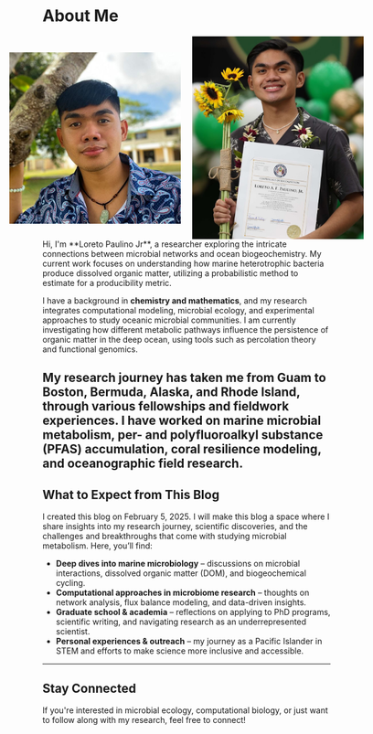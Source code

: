 # About Me  

<div style="display: flex; justify-content: center; align-items: center; gap: 20px;">
    <img src="assets/PhotogromGuam.jpeg" alt="PhotogromGuam" width="300">
    <img src="assets/Award.JPG" alt="AnotherPhoto" width="300">
</div>
Hi, I'm **Loreto Paulino Jr**, a researcher exploring the intricate connections between microbial networks and ocean biogeochemistry. My current work focuses on understanding how marine heterotrophic bacteria produce dissolved organic matter, utilizing a probabilistic method to estimate for a producibility metric. 

I have a background in **chemistry and mathematics**, and my research integrates computational modeling, microbial ecology, and experimental approaches to study oceanic microbial communities. I am currently investigating how different metabolic pathways influence the persistence of organic matter in the deep ocean, using tools such as percolation theory and functional genomics.

My research journey has taken me from **Guam to Boston, Bermuda, Alaska, and Rhode Island**, through various fellowships and fieldwork experiences. I have worked on marine microbial metabolism, per- and polyfluoroalkyl substance (PFAS) accumulation, coral resilience modeling, and oceanographic field research.
---

## What to Expect from This Blog  

I created this blog  on February 5, 2025. I will make this blog a space where I share insights into my research journey, scientific discoveries, and the challenges and breakthroughs that come with studying microbial metabolism. Here, you’ll find:  

- **Deep dives into marine microbiology** – discussions on microbial interactions, dissolved organic matter (DOM), and biogeochemical cycling.  
- **Computational approaches in microbiome research** – thoughts on network analysis, flux balance modeling, and data-driven insights.  
- **Graduate school & academia** – reflections on applying to PhD programs, scientific writing, and navigating research as an underrepresented scientist.  
- **Personal experiences & outreach** – my journey as a Pacific Islander in STEM and efforts to make science more inclusive and accessible.  

---

## Stay Connected  

If you're interested in microbial ecology, computational biology, or just want to follow along with my research, feel free to connect!  

